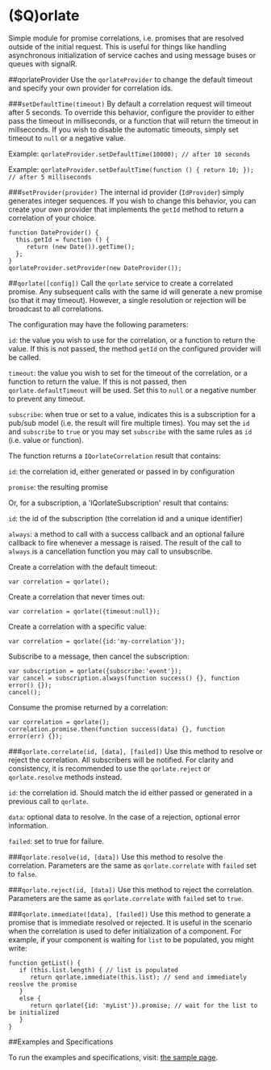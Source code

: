 ($Q)orlate
==================

Simple module for promise correlations, i.e. promises that are resolved outside of the initial request. This is useful for things like handling asynchronous initialization of service caches and using message buses or queues with signalR. 

##qorlateProvider
Use the `qorlateProvider` to change the default timeout and specify your own provider for correlation ids.

###`setDefaultTime(timeout)`
By default a correlation request will timeout after 5 seconds. To override this behavior, configure the provider to either 
pass the timeout in milliseconds, or a function that will return the timeout in millseconds. If you wish to disable the
automatic timeouts, simply set timeout to `null` or a negative value.

Example: `qorlateProvider.setDefaultTime(10000); // after 10 seconds`

Example: `qorlateProvider.setDefaultTime(function () { return 10; }); // after 5 milliseconds`

###`setProvider(provider)`
The internal id provider (`IdProvider`) simply generates integer sequences. If you wish to change this behavior, you can 
create your own provider that implements the `getId` method to return a correlation of your choice. 

    function DateProvider() {
      this.getId = function () { 
         return (new Date()).getTime();
      };
    }
    qorlateProvider.setProvider(new DateProvider());

##`qorlate([config])`
Call the `qorlate` service to create a correlated promise. Any subsequent calls with the same id will generate a new 
promise (so that it may timeout). However, a single resolution or rejection will be broadcast to all correlations.

The configuration may have the following parameters: 

`id`: the value you wish to use for the correlation, or a function to return the value. If this is not passed, the method
`getId` on the configured provider will be called.

`timeout`: the value you wish to set for the timeout of the correlation, or a function to return the value. If this is not
passed, then `qorlate.defaultTimeout` will be used. Set this to `null` or a negative number to prevent any timeout.

`subscribe`: when true or set to a value, indicates this is a subscription for a pub/sub model (i.e. the result will
fire multiple times). You may set the `id` and `subscribe` to `true` or you may set `subscribe` with the same rules
as `id` (i.e. value or function).

The function returns a `IQorlateCorrelation` result that contains: 

`id`: the correlation id, either generated or passed in by configuration 

`promise`: the resulting promise

Or, for a subscription, a 'IQorlateSubscription' result that contains:

`id`: the id of the subscription (the correlation id and a unique identifier)

`always`: a method to call with a success callback and an optional failure callback to fire whenever a message is
raised. The result of the call to `always` is a cancellation function you may call to unsubscribe.

Create a correlation with the default timeout: 

`var correlation = qorlate();`

Create a correlation that never times out: 

`var correlation = qorlate({timeout:null});` 

Create a correlation with a specific value: 

`var correlation = qorlate({id:'my-correlation'});`

Subscribe to a message, then cancel the subscription:

    var subscription = qorlate({subscribe:'event'});
    var cancel = subscription.always(function success() {}, function error() {});
    cancel();

Consume the promise returned by a correlation: 

    var correlation = qorlate();
    correlation.promise.then(function success(data) {}, function error(err) {});
    
###`qorlate.correlate(id, [data], [failed])`
Use this method to resolve or reject the correlation. All subscribers will be notified. For clarity and consistency, it
is recommended to use the `qorlate.reject` or `qorlate.resolve` methods instead.

`id`: the correlation id. Should match the id either passed or generated in a previous call to `qorlate`. 

`data`: optional data to resolve. In the case of a rejection, optional error information. 

`failed`: set to true for failure.

###`qorlate.resolve(id, [data])`
Use this method to resolve the correlation. Parameters are the same as `qorlate.correlate` with `failed` set to `false`.

###`qorlate.reject(id, [data])`
Use this method to reject the correlation. Parameters are the same as `qorlate.correlate` with `failed` set to `true`.

###`qorlate.immediate([data], [failed])` 
Use this method to generate a promise that is immediate resolved or rejected. It is useful in the scenario when the 
correlation is used to defer initialization of a component. For example, if your component is waiting for `list` to be
populated, you might write: 

    function getList() {
       if (this.list.length) { // list is populated
          return qorlate.immediate(this.list); // send and immediately reoslve the promise 
       } 
       else {
          return qorlate({id: 'myList'}).promise; // wait for the list to be initialized
       }
    }
    
##Examples and Specifications

To run the examples and specifications, visit: [the sample page](http://jeremylikness.github.io/qorlate/sample/).